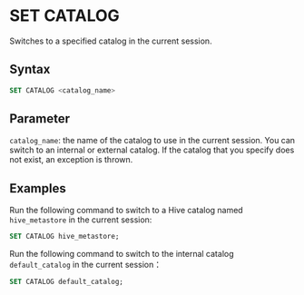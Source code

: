 # SET CATALOG

Switches to a specified catalog in the current session.

## Syntax

```SQL
SET CATALOG <catalog_name>
```

## Parameter

`catalog_name`: the name of the catalog to use in the current session. You can switch to an internal or external catalog. If the catalog that you specify does not exist, an exception is thrown.

## Examples

Run the following command to switch to a Hive catalog named `hive_metastore` in the current session:

```SQL
SET CATALOG hive_metastore;
```

Run the following command to switch to the internal catalog `default_catalog` in the current session：

```SQL
SET CATALOG default_catalog;
```
